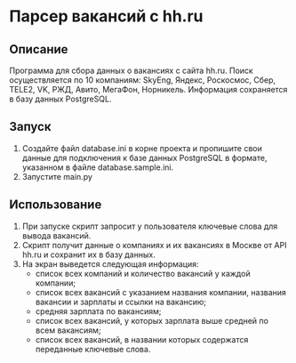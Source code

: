 # Парсер вакансий с hh.ru
## Описание
Программа для сбора данных о вакансиях с сайта hh.ru.
Поиск осуществляется по 10 компаниям: SkyEng, Яндекс, Роскосмос, Сбер, TELE2, VK, РЖД, Авито, МегаФон, Норникель.
Информация сохраняется в базу данных PostgreSQL.


## Запуск
1. Создайте файл database.ini в корне проекта и пропишите свои данные для подключения к базе данных PostgreSQL в формате, указанном в файле database.sample.ini.
2. Запустите main.py

## Использование
1. При запуске скрипт запросит у пользователя ключевые слова для вывода вакансий.
2. Скрипт получит данные о компаниях и их вакансиях в Москве от API hh.ru и сохранит их в базу данных.
3. На экран выведется следующая информация:
   * список всех компаний и количество вакансий у каждой компании;
   * список всех вакансий с указанием названия компании, названия вакансии и зарплаты и ссылки на вакансию;
   * средняя зарплата по вакансиям;
   * список всех вакансий, у которых зарплата выше средней по всем вакансиям;
   * список всех вакансий, в названии которых содержатся переданные ключевые слова.

